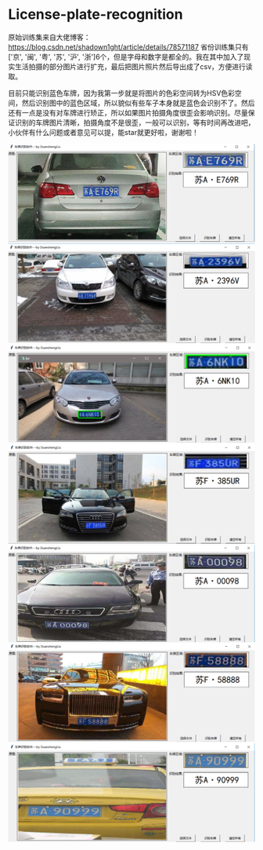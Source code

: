 # License-plate-recognition
原始训练集来自大佬博客：https://blog.csdn.net/shadown1ght/article/details/78571187
省份训练集只有['京', '闽', '粤', '苏', '沪', '浙']6个，但是字母和数字是都全的。我在其中加入了现实生活拍摄的部分图片进行扩充，最后把图片照片然后导出成了csv，方便进行读取。

目前只能识别蓝色车牌，因为我第一步就是将图片的色彩空间转为HSV色彩空间，然后识别图中的蓝色区域，所以貌似有些车子本身就是蓝色会识别不了。然后还有一点是没有对车牌进行矫正，所以如果图片拍摄角度很歪会影响识别。尽量保证识别的车牌图片清晰，拍摄角度不是很歪，一般可以识别，等有时间再改进吧，小伙伴有什么问题或者意见可以提，能star就更好啦，谢谢啦！


![image](https://github.com/duanshengliu/License-plate-recognition/blob/master/main/some_result_pic/test0.png)
![image](https://github.com/duanshengliu/License-plate-recognition/blob/master/main/some_result_pic/test1.png)
![image](https://github.com/duanshengliu/License-plate-recognition/blob/master/main/some_result_pic/test2.png)
![image](https://github.com/duanshengliu/License-plate-recognition/blob/master/main/some_result_pic/test3.png)
![image](https://github.com/duanshengliu/License-plate-recognition/blob/master/main/some_result_pic/test4.png)
![image](https://github.com/duanshengliu/License-plate-recognition/blob/master/main/some_result_pic/test5.png)
![image](https://github.com/duanshengliu/License-plate-recognition/blob/master/main/some_result_pic/test6.png)
